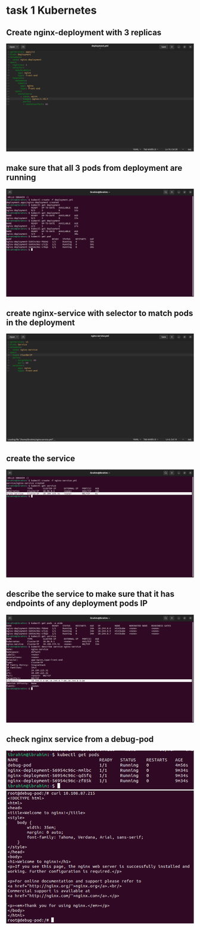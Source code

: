 # task 1 Kubernetes
## Create nginx-deployment with 3 replicas 
![](https://github.com/IbrahimmAdel/DevOps_Bootcamp/blob/main/kubernetes/task%201/screenshots/1.png)
## make sure that all 3 pods from deployment are running 
![](https://github.com/IbrahimmAdel/DevOps_Bootcamp/blob/main/kubernetes/task%201/screenshots/2.png)
## create nginx-service with selector to match pods in the deployment
![](https://github.com/IbrahimmAdel/DevOps_Bootcamp/blob/main/kubernetes/task%201/screenshots/3.png)
## create the service
![](https://github.com/IbrahimmAdel/DevOps_Bootcamp/blob/main/kubernetes/task%201/screenshots/4.png)
## describe the service to make sure that it has endpoints of any deployment pods IP 
![](https://github.com/IbrahimmAdel/DevOps_Bootcamp/blob/main/kubernetes/task%201/screenshots/5.png)
## check nginx service from a debug-pod
![](https://github.com/IbrahimmAdel/DevOps_Bootcamp/blob/main/kubernetes/task%201/screenshots/6.png)
![](https://github.com/IbrahimmAdel/DevOps_Bootcamp/blob/main/kubernetes/task%201/screenshots/7.png)
